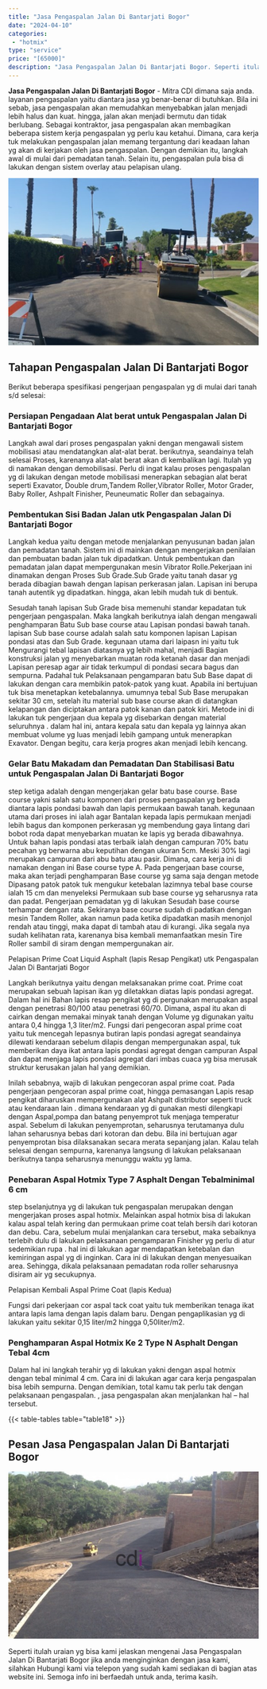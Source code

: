 ```yaml
---
title: "Jasa Pengaspalan Jalan Di Bantarjati Bogor"
date: "2024-04-10"
categories:
 - "hotmix"
type: "service"
price: "[65000]"
description: "Jasa Pengaspalan Jalan Di Bantarjati Bogor. Seperti itulah uraian yg bisa kami jelaskan mengenai Jasa Pengaspalan Jalan Di Bantarjati Bogor jika anda menging..."
---
```


**Jasa Pengaspalan Jalan Di Bantarjati Bogor** - Mitra CDI dimana saja anda. layanan pengaspalan yaitu diantara jasa yg benar-benar di butuhkan. Bila ini sebab, jasa pengaspalan akan memudahkan menyebabkan jalan menjadi lebih halus dan kuat. hingga, jalan akan menjadi bermutu dan tidak berlubang. Sebagai kontraktor, jasa pengaspalan akan membagikan beberapa sistem kerja pengaspalan yg perlu kau ketahui. Dimana, cara kerja tuk melakukan pengaspalan jalan memang tergantung dari keadaan lahan yg akan di kerjakan oleh jasa pengaspalan. Dengan demikian itu, langkah awal di mulai dari pemadatan tanah. Selain itu, pengaspalan pula bisa di lakukan dengan sistem overlay atau pelapisan ulang.

![Jasa Pengaspalan Jalan Di Bantarjati Bogor](/images/hotmix/jasa-hotmix-aspal-10.jpg)

## Tahapan Pengaspalan Jalan Di Bantarjati Bogor

Berikut beberapa spesifikasi pengerjaan pengaspalan yg di mulai dari tanah s/d selesai:

### Persiapan Pengadaan Alat berat untuk Pengaspalan Jalan Di Bantarjati Bogor

Langkah awal dari proses pengaspalan yakni dengan mengawali sistem mobilisasi atau mendatangkan alat-alat berat. berikutnya, seandainya telah selesai Proses, karenanya alat-alat berat akan di kembalikan lagi. Itulah yg di namakan dengan demobilisasi. Perlu di ingat kalau proses pengaspalan yg di lakukan dengan metode mobilisasi menerapkan sebagian alat berat seperti Exavator, Double drum,Tandem Roller,Vibrator Roller, Motor Grader, Baby Roller, Ashpalt Finisher, Peuneumatic Roller dan sebagainya.

### Pembentukan Sisi Badan Jalan utk Pengaspalan Jalan Di Bantarjati Bogor

Langkah kedua yaitu dengan metode menjalankan penyusunan badan jalan dan pemadatan tanah. Sistem ini di mainkan dengan mengerjakan penilaian dan pembuatan badan jalan tuk dipadatkan. Untuk pembentukan dan pemadatan jalan dapat mempergunakan mesin Vibrator Rolle.Pekerjaan ini dinamakan dengan Proses Sub Grade.Sub Grade yaitu tanah dasar yg berada dibagian bawah dengan lapisan perkerasan jalan. Lapisan ini berupa tanah autentik yg dipadatkan. hingga, akan lebih mudah tuk di bentuk.

Sesudah tanah lapisan Sub Grade bisa memenuhi standar kepadatan tuk pengerjaan pengaspalan. Maka langkah berikutnya ialah dengan mengawali penghamparan Batu Sub base course atau Lapisan pondasi bawah tanah. lapisan Sub base course adalah salah satu komponen lapisan Lapisan pondasi atas dan Sub Grade. kegunaan utama dari laipasn ini yaitu tuk Mengurangi tebal lapisan diatasnya yg lebih mahal, menjadi Bagian konstruksi jalan yg menyebarkan muatan roda ketanah dasar dan menjadi Lapisan peresap agar air tidak terkumpul di pondasi secara bagus dan sempurna. Padahal tuk Pelaksanaan pengamparan batu Sub Base dapat di lakukan dengan cara membikin patok-patok yang kuat. Apabila ini bertujuan tuk bisa menetapkan ketebalannya. umumnya tebal Sub Base merupakan sekitar 30 cm, setelah itu material sub base course akan di datangkan kelapangan dan diciptakan antara patok kanan dan patok kiri. Metode ini di lakukan tuk pengerjaan dua kepala yg disebarkan dengan material seluruhnya . dalam hal ini, antara kepala satu dan kepala yg lainnya akan membuat volume yg luas menjadi lebih gampang untuk menerapkan Exavator. Dengan begitu, cara kerja progres akan menjadi lebih kencang.

### Gelar Batu Makadam dan Pemadatan Dan Stabilisasi Batu untuk Pengaspalan Jalan Di Bantarjati Bogor

step ketiga adalah dengan mengerjakan gelar batu base course. Base course yakni salah satu komponen dari proses pengaspalan yg berada diantara lapis pondasi bawah dan lapis permukaan bawah tanah. kegunaan utama dari proses ini ialah agar Bantalan kepada lapis permukaan menjadi lebih bagus dan komponen perkerasan yg membendung gaya lintang dari bobot roda dapat menyebarkan muatan ke lapis yg berada dibawahnya. Untuk bahan lapis pondasi atas terbaik ialah dengan campuran 70% batu pecahan yg berwarna abu keputihan dengan ukuran 5cm. Meski 30% lagi merupakan campuran dari abu batu atau pasir. Dimana, cara kerja ini di namakan dengan ini Base course type A. Pada pengerjaan base course, maka akan terjadi penghamparan Base course yg sama saja dengan metode Dipasang patok patok tuk mengukur ketebalan lazimnya tebal base course ialah 15 cm dan menyeleksi Permukaan sub base course yg seharusnya rata dan padat. Pengerjaan pemadatan yg di lakukan Sesudah base course terhampar dengan rata. Sekiranya base course sudah di padatkan dengan mesin Tandem Roller, akan namun pada ketika dipadatkan masih menonjol rendah atau tinggi, maka dapat di tambah atau di kurangi. Jika segala nya sudah kelihatan rata, karenanya bisa kembali memanfaatkan mesin Tire Roller sambil di siram dengan mempergunakan air.

Pelapisan Prime Coat Liquid Asphalt (lapis Resap Pengikat) utk Pengaspalan Jalan Di Bantarjati Bogor

Langkah berikutnya yaitu dengan melaksanakan prime coat. Prime coat merupakan sebuah lapisan ikan yg diletakkan diatas lapis pondasi agregat. Dalam hal ini Bahan lapis resap pengikat yg di pergunakan merupakan aspal dengan penetrasi 80/100 atau penetrasi 60/70. Dimana, aspal itu akan di cairkan dengan memakai minyak tanah dengan Volume yg digunakan yaitu antara 0,4 hingga 1,3 liter/m2. Fungsi dari pengecoran aspal prime coat yaitu tuk mencegah lepasnya butiran lapis pondasi agregat seandainya dilewati kendaraan sebelum dilapis dengan mempergunakan aspal, tuk memberikan daya ikat antara lapis pondasi agregat dengan campuran Aspal dan dapat menjaga lapis pondasi agregat dari imbas cuaca yg bisa merusak struktur kerusakan jalan hal yang demikian.

Inilah sebabnya, wajib di lakukan pengecoran aspal prime coat. Pada pengerjaan pengecoran aspal prime coat, hingga pemasangan Lapis resap pengikat diharuskan mempergunakan alat Ashpalt distributor seperti truck atau kendaraan lain . dimana kendaraan yg di gunakan mesti dilengkapi dengan Aspal,pompa dan batang penyemprot tuk menjaga temperatur aspal. Sebelum di lakukan penyemprotan, seharusnya terutamanya dulu lahan seharusnya bebas dari kotoran dan debu. Bila ini bertujuan agar penyemprotan bisa dilaksanakan secara merata sepanjang jalan. Kalau telah selesai dengan sempurna, karenanya langsung di lakukan pelaksanaan berikutnya tanpa seharusnya menunggu waktu yg lama.

### Penebaran Aspal Hotmix Type 7 Asphalt Dengan Tebalminimal 6 cm

step bselanjutnya yg di lakukan tuk pengaspalan merupakan dengan mengerjakan proses aspal hotmix. Melainkan aspal hotmix bisa di lakukan kalau aspal telah kering dan permukaan prime coat telah bersih dari kotoran dan debu. Cara, sebelum mulai menjalankan cara tersebut, maka sebaiknya terlebih dulu di lakukan pelaksanaan pengamparan Finisher yg perlu di atur sedemikian rupa . hal ini di lakukan agar mendapatkan ketebalan dan kemiringan aspal yg di inginkan. Cara ini di lakukan dengan menyesuaikan area. Sehingga, dikala pelaksanaan pemadatan roda roller seharusnya disiram air yg secukupnya.

Pelapisan Kembali Aspal Prime Coat (lapis Kedua)

Fungsi dari pekerjaan cor aspal tack coat yaitu tuk memberikan tenaga ikat antara lapis lama dengan lapis dalam baru. Dengan pengaplikasian yg di lakukan yaitu sekitar 0,15 liter/m2 hingga 0,50liter/m2.

### Penghamparan Aspal Hotmix Ke 2 Type N Asphalt Dengan Tebal 4cm

Dalam hal ini langkah terahir yg di lakukan yakni dengan aspal hotmix dengan tebal minimal 4 cm. Cara ini di lakukan agar cara kerja pengaspalan bisa lebih sempurna. Dengan demikian, total kamu tak perlu tak dengan pelaksanaan pengaspalan. , jasa pengaspalan akan menjalankan hal – hal tersebut.

{{< table-tables table="table18" >}}

## Pesan Jasa Pengaspalan Jalan Di Bantarjati Bogor

![Jasa Pengaspalan Jalan Di Bantarjati Bogor](/images/hotmix/jasa-hotmix-aspal-21.jpg)

Seperti itulah uraian yg bisa kami jelaskan mengenai Jasa Pengaspalan Jalan Di Bantarjati Bogor jika anda menginginkan dengan jasa kami, silahkan Hubungi kami via telepon yang sudah kami sediakan di bagian atas website ini. Semoga info ini berfaedah untuk anda, terima kasih.
